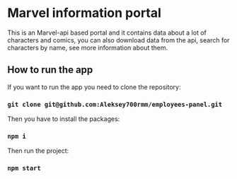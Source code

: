# Marvel information portal

This is an Marvel-api based portal and it contains data about a lot of characters and comics, you can also download data from the api, search for characters by name, see more information about them.

## How to run the app

If you want to run the app you need to clone the repository:

### `git clone git@github.com:Aleksey700rmm/employees-panel.git`

Then you have to install the packages:

### `npm i`

Then run the project:

### `npm start`
